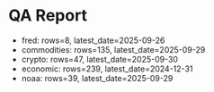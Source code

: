 # QA Report

- fred: rows=8, latest_date=2025-09-26
- commodities: rows=135, latest_date=2025-09-29
- crypto: rows=47, latest_date=2025-09-30
- economic: rows=239, latest_date=2024-12-31
- noaa: rows=39, latest_date=2025-09-29